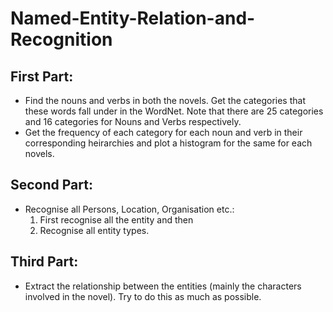 # Named-Entity-Relation-and-Recognition

## First Part:
* Find the nouns and verbs in both the novels. Get the categories that these words fall under in the WordNet. Note that there are 25 categories and 16 categories for Nouns and Verbs respectively.
* Get the frequency of each category for each noun and verb in their corresponding heirarchies and plot a histogram for the same for each novels. 

## Second Part:
* Recognise all Persons, Location, Organisation etc.: 
  1. First recognise all the entity and then 
  2. Recognise all entity types. 
  
## Third Part:
* Extract the relationship between the entities (mainly the characters involved in the novel). Try to do this as much as possible.
